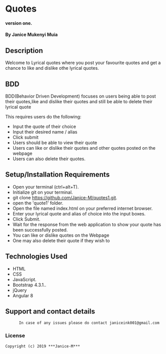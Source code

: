 # Quotes

#### version one.

#### By **Janice Mukenyi  Muia**

## Description

Welcome to Lyrical quotes  where you post your favourite quotes and get a chance to like and dislike othe lyrical quotes.

## BDD

BDD(Behavior Driven Development) focuses on users being able to post their quotes,like and dislike their quotes and still be able to delete their lyrical quote

This requires users do the following:
- Input the quote of their choice
-  Input their desired name / alias
-  Click submit
-  Users should be able to view their quote
-  Users can like or dislike their quotes and other quotes posted on the webpage
-  Users can also delete their quotes.

## Setup/Installation Requirements

-   Open your terminal (ctrl+alt+T).
-   Initialize git on your terminal.
-   git clone <https://github.com/Janice-M/quotes1.git>.
-   open the 'quote1' folder.
-   Open the file named index.html on your preferred internet browser.
-   Enter your lyrical quote and alias of choice into the input boxes.
-   Click Submit.
-   Wait for the response from the web application to show your quote has been successfully posted.
-   You can like or dislike quotes on the Webpage
-  One may also delete their quote if they wish to

## Technologies Used

-   HTML
-   CSS
-   JavaScript.
-   Bootstrap 4.3.1..
-   jQuery
-   Angular 8

## Support and contact details

          In case of any issues please do contact janiceink001@gmail.com

### License

    Copyright (c) 2019 ***Janice-M***

